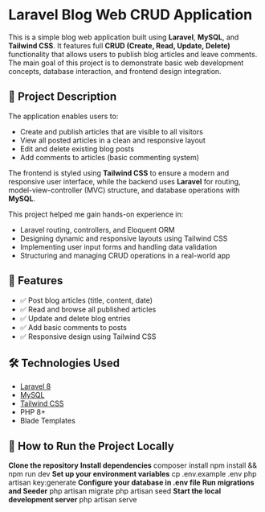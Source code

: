# Laravel Blog Web CRUD Application

This is a simple blog web application built using **Laravel**, **MySQL**, and **Tailwind CSS**. It features full **CRUD (Create, Read, Update, Delete)** functionality that allows users to publish blog articles and leave comments. The main goal of this project is to demonstrate basic web development concepts, database interaction, and frontend design integration.

## 📌 Project Description

The application enables users to:
- Create and publish articles that are visible to all visitors
- View all posted articles in a clean and responsive layout
- Edit and delete existing blog posts
- Add comments to articles (basic commenting system)

The frontend is styled using **Tailwind CSS** to ensure a modern and responsive user interface, while the backend uses **Laravel** for routing, model-view-controller (MVC) structure, and database operations with **MySQL**.

This project helped me gain hands-on experience in:
- Laravel routing, controllers, and Eloquent ORM
- Designing dynamic and responsive layouts using Tailwind CSS
- Implementing user input forms and handling data validation
- Structuring and managing CRUD operations in a real-world app

## 🎯 Features

- ✅ Post blog articles (title, content, date)
- ✅ Read and browse all published articles
- ✅ Update and delete blog entries
- ✅ Add basic comments to posts
- ✅ Responsive design using Tailwind CSS

## 🛠️ Technologies Used

- [Laravel 8](https://laravel.com/)
- [MySQL](https://www.mysql.com/)
- [Tailwind CSS](https://tailwindcss.com/)
- PHP 8+
- Blade Templates

## 🧪 How to Run the Project Locally
**Clone the repository**
**Install dependencies** 
composer install 
npm install && npm run dev
**Set up your environment variables**
cp .env.example .env
php artisan key:generate
**Configure your database in .env file**
**Run migrations and Seeder** 
php artisan migrate
php artisan seed
**Start the local development server**
php artisan serve
